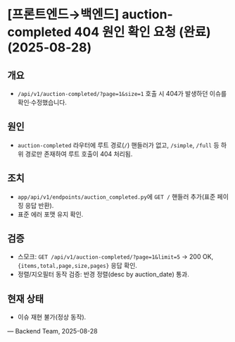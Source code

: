 # [프론트엔드→백엔드] auction-completed 404 원인 확인 요청 (완료) (2025-08-28)

## 개요

- `/api/v1/auction-completed/?page=1&size=1` 호출 시 404가 발생하던 이슈를 확인·수정했습니다.

## 원인

- `auction-completed` 라우터에 루트 경로(`/`) 핸들러가 없고, `/simple`, `/full` 등 하위 경로만 존재하여 루트 호출이 404 처리됨.

## 조치

- `app/api/v1/endpoints/auction_completed.py`에 `GET /` 핸들러 추가(표준 페이징 응답 반환).
- 표준 에러 포맷 유지 확인.

## 검증

- 스모크: `GET /api/v1/auction-completed/?page=1&limit=5` → 200 OK, `{items,total,page,size,pages}` 응답 확인.
- 정렬/지오필터 동작 검증: 반경 정렬(desc by auction_date) 통과.

## 현재 상태

- 이슈 재현 불가(정상 동작).

— Backend Team, 2025-08-28
